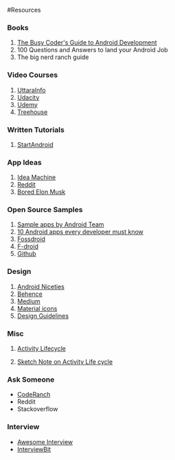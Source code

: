 #Resources



### Books

1. [The Busy Coder's Guide to Android Development](https://commonsware.com/Android/)
2. 100 Questions and Answers to land your Android Job
3. The big nerd ranch guide


### Video Courses

1. [UttaraInfo](http://www.uttarainfo.com/android-training-in-bangalore.php)
2. [Udacity](https://www.udacity.com/courses/android)
3. [Udemy](https://www.udemy.com/the-complete-android-developer-course/)
4. [Treehouse](https://teamtreehouse.com/techdegree/android-development)


### Written Tutorials

1. [StartAndroid](http://startandroid.ru/ru/uroki/vse-uroki-spiskom)



### App Ideas

1. [Idea Machine](http://www.ideamachine.io/)
2. [Reddit](https://www.reddit.com/r/AppIdeas/)
3. [Bored Elon Musk](https://twitter.com/BoredElonMusk?ref_src=twsrc%5Egoogle%7Ctwcamp%5Eserp%7Ctwgr%5Eauthor)



### Open Source Samples

1. [Sample apps by Android Team](https://code.google.com/archive/p/apps-for-android/)
2. [10 Android apps every developer must know](http://sudarmuthu.com/blog/10-open-source-android-apps-which-every-android-developer-must-look-into/)
3. [Fossdroid](https://fossdroid.com/)
4. [F-droid](https://f-droid.org/repository/browse/?page_id=0&fdcategory=Navigation&fdcategory=All+categories)
5. [Github](https://github.com/pcqpcq/open-source-android-apps)



### Design

1. [Android Niceties](http://androidniceties.tumblr.com/)
2. [Behence](https://www.behance.net/galleries/8/Interaction)
3. [Medium](https://medium.muz.li/dashboard-analytics-page-inspiration-65a5d8f20683#.dj6jmtb33)
4. [Material icons](https://design.google.com/icons/)
5. [Design Guidelines](http://petrnohejl.github.io/Android-Cheatsheet-For-Graphic-Designers/)



### Misc

1. [Activity Lifecycle](https://realm.io/news/activities-in-the-wild-exploring-the-activity-lifecycle-android/)

2. [Sketch Note on Activity Life cycle](https://twitter.com/sepzilla/status/759409040786984964)




### Ask Someone

* [CodeRanch](https://coderanch.com/f/93/Android)
* Reddit
* Stackoverflow



### Interview



* [Awesome Interview](https://github.com/MaximAbramchuck/awesome-interview-questions#android)
* [InterviewBit](https://www.interviewbit.com/)